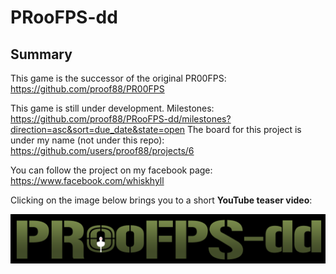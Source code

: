 # PRooFPS-dd


## Summary

This game is the successor of the original PR00FPS:
https://github.com/proof88/PR00FPS

This game is still under development.
Milestones: https://github.com/proof88/PRooFPS-dd/milestones?direction=asc&sort=due_date&state=open
The board for this project is under my name (not under this repo): https://github.com/users/proof88/projects/6

You can follow the project on my facebook page:
https://www.facebook.com/whiskhyll

Clicking on the image below brings you to a short **YouTube teaser video**:
<p align="center">
  <a href="http://www.youtube.com/watch?feature=player_embedded&v=XPMMzPYjR98" target="_blank"><img src="PR00FPS-dd-logo.png" alt="Click to see the video!"/></a>
</p>
